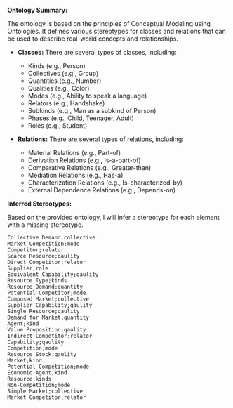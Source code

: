 **Ontology Summary:**

The ontology is based on the principles of Conceptual Modeling using Ontologies. It defines various stereotypes for classes and relations that can be used to describe real-world concepts and relationships.

* **Classes:** There are several types of classes, including:
	+ Kinds (e.g., Person)
	+ Collectives (e.g., Group)
	+ Quantities (e.g., Number)
	+ Qualities (e.g., Color)
	+ Modes (e.g., Ability to speak a language)
	+ Relators (e.g., Handshake)
	+ Subkinds (e.g., Man as a subkind of Person)
	+ Phases (e.g., Child, Teenager, Adult)
	+ Roles (e.g., Student)

* **Relations:** There are several types of relations, including:
	+ Material Relations (e.g., Part-of)
	+ Derivation Relations (e.g., Is-a-part-of)
	+ Comparative Relations (e.g., Greater-than)
	+ Mediation Relations (e.g., Has-a)
	+ Characterization Relations (e.g., Is-characterized-by)
	+ External Dependence Relations (e.g., Depends-on)

**Inferred Stereotypes:**

Based on the provided ontology, I will infer a stereotype for each element with a missing stereotype.

````
Collective Demand;collective
Market Competition;mode
Competitor;relator
Scarce Resource;qaulity
Direct Competitor;relator
Supplier;role
Equivalent Capability;qaulity
Resource Type;kinds
Resource Demand;quantity
Potential Competitor;mode
Composed Market;collective
Supplier Capability;qaulity
Single Resource;qaulity
Demand for Market;quantity
Agent;kind
Value Proposition;qaulity
Indirect Competitor;relator
Capability;qaulity
Competition;mode
Resource Stock;qaulity
Market;kind
Potential Competition;mode
Economic Agent;kind
Resource;kinds
Non-Competition;mode
Simple Market;collective
Market Competitor;relator
`````